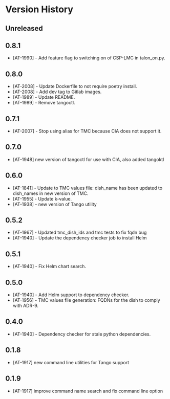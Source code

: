 # Version History

## Unreleased

## 0.8.1

* [AT-1990] - Add feature flag to switching on of CSP-LMC in talon_on.py.

## 0.8.0

* [AT-2008] - Update Dockerfile to not require poetry install.
* [AT-2008] - Add dev tag to Gitlab images.
* [AT-1989] - Update README.
* [AT-1989] - Remove tangoctl.

## 0.7.1

* [AT-2007] - Stop using alias for TMC because CIA does not support it.

## 0.7.0

* [AT-1948] new version of tangoctl for use with CIA, also added tangoktl

## 0.6.0

* [AT-1841] - Update to TMC values file: dish_name has been updated to dish_names in new version of TMC.
* [AT-1955] - Update k-value.
* [AT-1938] - new version of Tango utility

## 0.5.2

* [AT-1967] - Updated tmc_dish_ids and tmc tests to fix fqdn bug
* [AT-1940] - Update the dependency checker job to install Helm

## 0.5.1

* [AT-1940] - Fix Helm chart search.

## 0.5.0

* [AT-1940] - Add Helm support to dependency checker.
* [AT-1956] - TMC values file generation: FQDNs for the dish to comply with ADR-9.

## 0.4.0

* [AT-1940] - Dependency checker for stale python dependencies.

## 0.1.8

* [AT-1917] new command line utilities for Tango support

## 0.1.9

* [AT-1917] improve command name search and fix command line option
